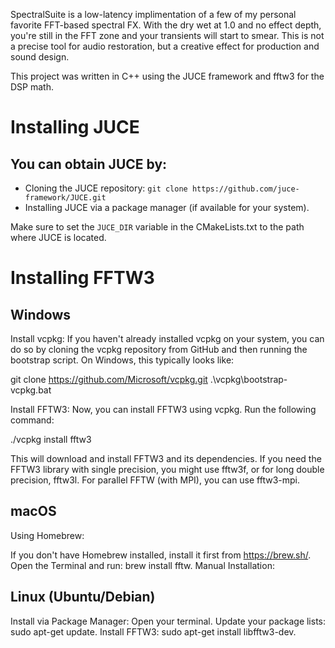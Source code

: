 SpectralSuite is a low-latency implimentation of a few of my personal favorite FFT-based spectral FX. With the dry wet at 1.0 and no effect depth, you're still in the FFT zone and your transients will start to smear. This is not a precise tool for audio restoration, but a creative effect for production and sound design.

This project was written in C++ using the JUCE framework and fftw3 for the DSP math. 

# Installing JUCE
## You can obtain JUCE by:

- Cloning the JUCE repository: `git clone https://github.com/juce-framework/JUCE.git`
- Installing JUCE via a package manager (if available for your system).

Make sure to set the `JUCE_DIR` variable in the CMakeLists.txt to the path where JUCE is located.

# Installing FFTW3

## Windows

Install vcpkg: If you haven't already installed vcpkg on your system, you can do so by cloning the vcpkg repository from GitHub and then running the bootstrap script. On Windows, this typically looks like:


git clone https://github.com/Microsoft/vcpkg.git
.\vcpkg\bootstrap-vcpkg.bat


Install FFTW3: Now, you can install FFTW3 using vcpkg. Run the following command:


./vcpkg install fftw3

This will download and install FFTW3 and its dependencies. If you need the FFTW3 library with single precision, you might use fftw3f, or for long double precision, fftw3l. For parallel FFTW (with MPI), you can use fftw3-mpi.

## macOS
Using Homebrew:

If you don't have Homebrew installed, install it first from https://brew.sh/.
Open the Terminal and run: brew install fftw.
Manual Installation:

## Linux (Ubuntu/Debian)
Install via Package Manager:
Open your terminal.
Update your package lists: sudo apt-get update.
Install FFTW3: sudo apt-get install libfftw3-dev.
